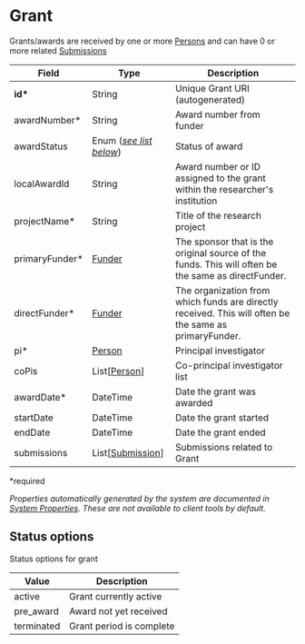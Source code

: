 # Grant

Grants/awards are received by one or more [Persons](Person.md) and can have 0 or more related [Submissions](Submission.md)

| Field  		| Type  		| Description |
| ------------- | ------------- | ------------- |
| __id*__ | String | Unique Grant URI (autogenerated) |
| awardNumber* | String | Award number from funder |
| awardStatus | Enum ([_see list below_](#status-options)) | Status of award | 
| localAwardId 	| String | Award number or ID assigned to the grant within the researcher's institution |
| projectName* | String | Title of the research project |
| primaryFunder* | [Funder](Funder.md) | The sponsor that is the original source of the funds. This will often be the same as directFunder. |
| directFunder* | [Funder](Funder.md) | The organization from which funds are directly received. This will often be the same as primaryFunder. |
| pi* | [Person](Person.md) | Principal investigator |
| coPis | List[[Person](Person.md)] | Co-principal investigator list |
| awardDate* | DateTime | Date the grant was awarded |
| startDate | DateTime | Date the grant started |
| endDate | DateTime | Date the grant ended |
| submissions | List[[Submission](Submission.md)] | Submissions related to Grant |
 
*required 

*Properties automatically generated by the system are documented in [System Properties](SystemProperties.md). These are not available to client tools by default.*

## Status options

Status options for grant

| Value  		| Description |
| ------------- | ------------- |
| active | Grant currently active |
| pre_award | Award not yet received |
| terminated | Grant period is complete |
